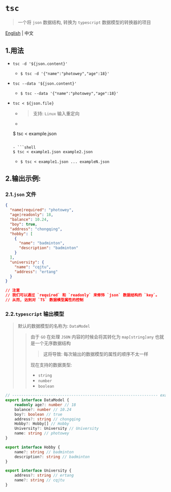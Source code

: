 # `tsc`
> 一个将 `json` 数据结构, 转换为 `typescript` 数据模型的转换器的项目
>


[English](./README.md) | 中文



## 1.用法

- `tsc -d '${json.content}'`

  - ```shell
    $ tsc -d '{"name":"photowey","age":18}'
    ```

- `tsc --data '${json.content}'`

  - ```shell
    $ tsc --data '{"name":"photowey","age":18}'
    ```

- `tsc < ${json.file}`

  - > 支持: `Linux` 输入重定向
  
  - ```shell
  $ tsc < example.json
    ```
  
  - ```shell
  $ tsc < example1.json example2.json
    ```
  
  - ```shell
    $ tsc < example1.json ... exampleN.json
    ```



## 2.输出示例:

### 2.1.`json` 文件

```json
{
  "name|required": "photowey",
  "age|readonly": 18,
  "balance": 10.24,
  "boy": true,
  "address": "chongqing",
  "hobby": [
    {
      "name": "badminton",
      "description": "badminton"
    }
  ],
  "university": {
    "name": "cqjtu",
    "address": "ertang"
  }
}

// 注意
// 我们可以通过 `required` 和 `readonly` 来修饰 `json` 数据结构的 `key`。
// 从而, 达到对 `TS` 数据模型属性的控制
```



### 2.2.`typescript` 输出模型

> 默认的数据模型的名称为: `DataModel`
>
> > 由于 `GO` 在处理 `JSON` 内容的时候会将其转化为 `map[string]any` 也就是一个无序数据结构
> >
> > > 这将导致: 每次输出的数据模型的属性的顺序不太一样
> >
> > 现在支持的数据类型:
> >
> > - `string`
> > - `number`
> > - `boolean`

```typescript
// ---------------------------------------------------------------- example.json
export interface DataModel {
    readonly age?: number // 18
    balance?: number // 10.24
    boy?: boolean // true
    address?: string // chongqing
    Hobby?: Hobby[] // Hobby
    University?: University // University
    name: string // photowey
}

export interface Hobby {
    name?: string // badminton
    description?: string // badminton
}

export interface University {
    address?: string // ertang
    name?: string // cqjtu
}
```

